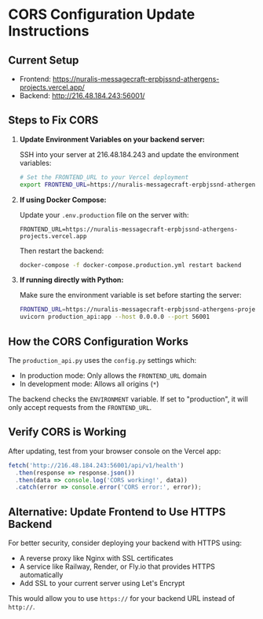 # CORS Configuration Update Instructions

## Current Setup
- Frontend: https://nuralis-messagecraft-erpbjssnd-athergens-projects.vercel.app/
- Backend: http://216.48.184.243:56001/

## Steps to Fix CORS

1. **Update Environment Variables on your backend server:**
   
   SSH into your server at 216.48.184.243 and update the environment variables:
   
   ```bash
   # Set the FRONTEND_URL to your Vercel deployment
   export FRONTEND_URL=https://nuralis-messagecraft-erpbjssnd-athergens-projects.vercel.app
   ```

2. **If using Docker Compose:**
   
   Update your `.env.production` file on the server with:
   ```
   FRONTEND_URL=https://nuralis-messagecraft-erpbjssnd-athergens-projects.vercel.app
   ```
   
   Then restart the backend:
   ```bash
   docker-compose -f docker-compose.production.yml restart backend
   ```

3. **If running directly with Python:**
   
   Make sure the environment variable is set before starting the server:
   ```bash
   FRONTEND_URL=https://nuralis-messagecraft-erpbjssnd-athergens-projects.vercel.app \
   uvicorn production_api:app --host 0.0.0.0 --port 56001
   ```

## How the CORS Configuration Works

The `production_api.py` uses the `config.py` settings which:
- In production mode: Only allows the `FRONTEND_URL` domain
- In development mode: Allows all origins (`*`)

The backend checks the `ENVIRONMENT` variable. If set to "production", it will only accept requests from the `FRONTEND_URL`.

## Verify CORS is Working

After updating, test from your browser console on the Vercel app:

```javascript
fetch('http://216.48.184.243:56001/api/v1/health')
  .then(response => response.json())
  .then(data => console.log('CORS working!', data))
  .catch(error => console.error('CORS error:', error));
```

## Alternative: Update Frontend to Use HTTPS Backend

For better security, consider deploying your backend with HTTPS using:
- A reverse proxy like Nginx with SSL certificates
- A service like Railway, Render, or Fly.io that provides HTTPS automatically
- Add SSL to your current server using Let's Encrypt

This would allow you to use `https://` for your backend URL instead of `http://`.